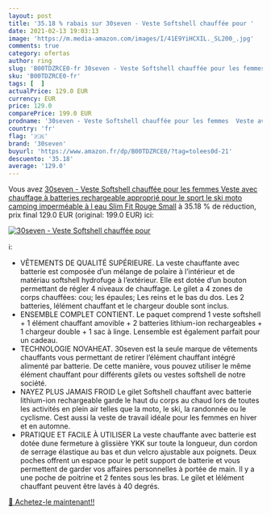 ```yaml
---
layout: post
title: '35.18 % rabais sur 30seven - Veste Softshell chauffée pour '
date: 2021-02-13 19:03:13
image: 'https://m.media-amazon.com/images/I/41E9YiHCXIL._SL200_.jpg'
comments: true
category: ofertas
author: ring
slug: 'B00TDZRCE0-fr 30seven - Veste Softshell chauffée pour les femmes Veste...'
sku: 'B00TDZRCE0-fr'
tags: [  ]
actualPrice: 129.0 EUR
currency: EUR
price: 129.0
comparePrice: 199.0 EUR
prodname: '30seven - Veste Softshell chauffée pour les femmes  Veste avec chauffage à batteries rechargeable  approprié pour le sport  le ski  moto  camping imperméable à l eau  Slim Fit  Rouge  Small'
country: 'fr'
flag: '🇫🇷'
brand: '30seven'
buyurl: 'https://www.amazon.fr/dp/B00TDZRCE0/?tag=tolees0d-21'
descuento: '35.18'
average: '129.0'
---
```


Vous avez [30seven - Veste Softshell chauffée pour les femmes  Veste avec chauffage à batteries rechargeable  approprié pour le sport  le ski  moto  camping imperméable à l eau  Slim Fit  Rouge  Small](https://www.amazon.fr/dp/B00TDZRCE0/?tag=tolees0d-21)  à  35.18 % de réduction, prix final  129.0 EUR (original: 199.0 EUR) ici:

[![30seven - Veste Softshell chauffée pour ](https://m.media-amazon.com/images/I/41E9YiHCXIL._SL200_.jpg)](https://www.amazon.fr/dp/B00TDZRCE0/?tag=tolees0d-21)

ℹ️:

- VÊTEMENTS DE QUALITÉ SUPÉRIEURE. La veste chauffante avec batterie est composée d’un mélange de polaire à l’intérieur et de matériau softshell hydrofuge à l’extérieur. Elle est dotée d’un bouton permettant de régler 4 niveaux de chauffage. Le gilet a 4 zones de corps chauffées: cou; les épaules; Les reins et le bas du dos. Les 2 batteries, lélément chauffant et le chargeur double sont inclus.
- ENSEMBLE COMPLET CONTIENT. Le paquet comprend 1 veste softshell + 1 élément chauffant amovible + 2 batteries lithium-ion rechargeables + 1 chargeur double + 1 sac à linge. Lensemble est également parfait pour un cadeau.
- TECHNOLOGIE NOVAHEAT. 30seven est la seule marque de vêtements chauffants vous permettant de retirer l’élément chauffant intégré alimenté par batterie. De cette manière, vous pouvez utiliser le même élément chauffant pour différents gilets ou vestes softshell de notre société.
- NAYEZ PLUS JAMAIS FROID Le gilet Softshell chauffant avec batterie lithium-ion rechargeable garde le haut du corps au chaud lors de toutes les activités en plein air telles que la moto, le ski, la randonnée ou le cyclisme. Cest aussi la veste de travail idéale pour les femmes en hiver et en automne.
- PRATIQUE ET FACILE À UTILISER La veste chauffante avec batterie est dotée dune fermeture à glissière YKK sur toute la longueur, dun cordon de serrage élastique au bas et dun velcro ajustable aux poignets. Deux poches offrent un espace pour le petit support de batterie et vous permettent de garder vos affaires personnelles à portée de main. Il y a une poche de poitrine et 2 fentes sous les bras. Le gilet et lélément chauffant peuvent être lavés à 40 degrés.

[🛒 Achetez-le maintenant!!](https://www.amazon.fr/dp/B00TDZRCE0/?tag=tolees0d-21)
